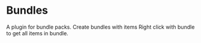 # Bundles
A plugin for bundle packs.
Create bundles with items
Right click with bundle to get all items in bundle.

